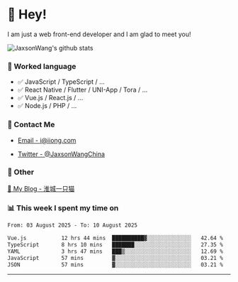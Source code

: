 # 👋 Hey!

I am just a web front-end developer and I am glad to meet you!

![JaxsonWang's github stats](https://github-readme-stats.vercel.app/api?username=JaxsonWang&&show_icons=true&&title_color=1abc9c&&icon_color=1abc9c)


### 📝 Worked language

- ✅ JavaScript / TypeScript / ...
- ✅ React Native / Flutter / UNI-App / Tora / ...
- ✅ Vue.js / React.js / ...
- ✅ Node.js / PHP / ...

### 📮 Contact Me

- [Email - i@iiong.com](mailto:i@iiong.com)

- [Twitter - @JaxsonWangChina](https://twitter.com/JaxsonWangChina)

### 🤪 Other

[📌 My Blog - 淮城一只猫](https://iiong.com)

### 📊 This week I spent my time on

<!--START_SECTION:waka-->

```txt
From: 03 August 2025 - To: 10 August 2025

Vue.js           12 hrs 44 mins  ██████████▓░░░░░░░░░░░░░░   42.64 %
TypeScript       8 hrs 10 mins   ███████░░░░░░░░░░░░░░░░░░   27.35 %
YAML             3 hrs 47 mins   ███▒░░░░░░░░░░░░░░░░░░░░░   12.69 %
JavaScript       57 mins         ▓░░░░░░░░░░░░░░░░░░░░░░░░   03.21 %
JSON             57 mins         ▓░░░░░░░░░░░░░░░░░░░░░░░░   03.21 %
```

<!--END_SECTION:waka-->

---
